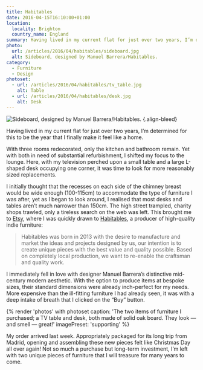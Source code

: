 ```yaml
---
title: Habitables
date: 2016-04-15T16:10:00+01:00
location:
  locality: Brighton
  country_name: England
summary: Having lived in my current flat for just over two years, I’m determined for this to be the year I finally make it feel like a home.
photo:
  url: /articles/2016/04/habitables/sideboard.jpg
  alt: Sideboard, designed by Manuel Barrera/Habitables.
category:
  - Furniture
  - Design
photoset:
  - url: /articles/2016/04/habitables/tv_table.jpg
    alt: Table
  - url: /articles/2016/04/habitables/desk.jpg
    alt: Desk
---
```

![](sideboard.jpg 'Sideboard, designed by Manuel Barrera/Habitables.')
{.align-bleed}

Having lived in my current flat for just over two years, I’m determined for this to be the year that I finally make it feel like a home.

With three rooms redecorated, only the kitchen and bathroom remain. Yet with both in need of substantial refurbishment, I shifted my focus to the lounge. Here, with my television perched upon a small table and a large L-shaped desk occupying one corner, it was time to look for more reasonably sized replacements.

I initially thought that the recesses on each side of the chimney breast would be wide enough (100-115cm) to accommodate the type of furniture I was after, yet as I began to look around, I realised that most desks and tables aren’t much narrower than 150cm. The high street trampled, charity shops trawled, only a tireless search on the web was left. This brought me to [Etsy][1], where I was quickly drawn to [Habitables][2], a producer of high-quality indie furniture:

> Habitables was born in 2013 with the desire to manufacture and market the ideas and projects designed by us, our intention is to create unique pieces with the best value and quality possible. Based on completely local production, we want to re-enable the craftsman and quality work.

I immediately fell in love with designer Manuel Barrera’s distinctive mid-century modern aesthetic. With the option to produce items at bespoke sizes, their standard dimensions were already inch-perfect for my needs. More expensive than the ill-fitting furniture I had already seen, it was with a deep intake of breath that I clicked on the “Buy” button.

{% render 'photos' with photoset
  caption: 'The two items of furniture I purchased; a TV table and desk, both made of solid oak board. They look — and smell — great!'
  imagePreset: 'supporting'
%}

My order arrived last week. Appropriately packaged for its long trip from Madrid, opening and assembling these new pieces felt like Christmas Day all over again! Not so much a purchase but long-term investment, I’m left with two unique pieces of furniture that I will treasure for many years to come.

[1]: https://www.etsy.com/c/home-and-living/furniture
[2]: https://www.etsy.com/shop/Habitables
